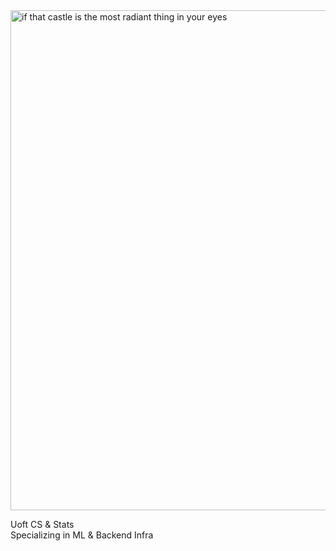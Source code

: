 <!--![Image](https://i.pinimg.com/originals/a1/ba/a6/a1baa611c65d1c2f1fb05420db009099.jpg)-->
<!--![Image](https://preview.redd.it/jr77ydp9flbx.png?auto=webp&s=b27b9c61a395243843b7bcf3609b6f480bd1a832) -->
<!-- <img src="https://i.pinimg.com/originals/a1/ba/a6/a1baa611c65d1c2f1fb05420db009099.jpg" alt="Image" width="350"/> -->
<img src="https://pm1.aminoapps.com/7275/6de4c3ff011f77294ffee1b32aa7b705adab3093r1-750-568v2_hq.jpg" alt="if that castle is the most radiant thing in your eyes" width="800"/> 

Uoft CS & Stats  
Specializing in ML & Backend Infra  
